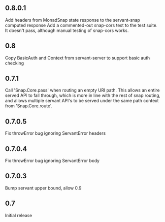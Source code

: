 0.8.0.1
-------

Add headers from MonadSnap state response to the servant-snap computed response
Add a commented-out snap-cors test to the test suite. It doesn't pass, although
manual testing of snap-cors works.

0.8
-------

Copy BasicAuth and Context from servant-server to support basic auth checking

0.7.1
-------

Call 'Snap.Core.pass' when routing an empty URI path. This allows an entire
served API to fall through, which is more in line with the rest of snap routing,
and allows multiple servant API's to be served under the same path context
from 'Snap.Core.route'.

0.7.0.5
-------

Fix throwError bug ignoring ServantError headers

0.7.0.4
-------

Fix throwError bug ignoring ServantError body

0.7.0.3
-------

Bump servant upper bound, allow 0.9

0.7
----

Initial release
